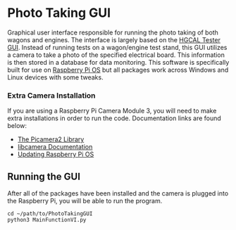 # Photo Taking GUI

Graphical user interface responsible for running the photo taking of both wagons and engines. The interface is largely based on the [HGCAL Tester GUI](https://github.com/UMN-CMS/HGCALTestGUI). Instead of running tests on a wagon/engine test stand, this GUI utilizes a camera to take a photo of the specified electrical board. This information is then stored in a database for data monitoring. This software is specifically built for use on [Raspberry Pi OS](https://www.raspberrypi.com/software/) but all packages work across Windows and Linux devices with some tweaks.  

### Extra Camera Installation
If you are using a Raspberry Pi Camera Module 3, you will need to make extra installations in order to run the code. Documentation links are found below:

- [The Picamera2 Library](https://datasheets.raspberrypi.com/camera/picamera2-manual.pdf?_gl=1*seefj*_ga*MTQ0NTI3MzQ3OC4xNjg5ODYwNjkw*_ga_22FD70LWDS*MTY4OTg2MjM2Ny4xLjEuMTY4OTg2MzMyOS4wLjAuMA..)
- [libcamera Documentation](https://www.raspberrypi.com/documentation/computers/camera_software.html#getting-started)
- [Updating Raspberry Pi OS](https://www.raspberrypi.com/documentation/computers/os.html#using-apt)




## Running the GUI
After all of the packages have been installed and the camera is plugged into the Raspberry Pi, you will be able to run the program.
```
cd ~/path/to/PhotoTakingGUI
python3 MainFunctionVI.py

